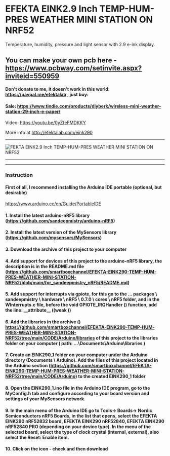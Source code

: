 # EFEKTA EINK2.9 Inch TEMP-HUM-PRES WEATHER MINI STATION ON NRF52

Temperature, humidity, pressure and light sensor with 2.9 e-ink display.

## You can make your own pcb here - https://www.pcbway.com/setinvite.aspx?inviteid=550959

#### Don't donate to me, it doesn't work in this world: https://paypal.me/efektalab , just buy:

#### Sale: https://www.tindie.com/products/diyberk/wireless-mini-weather-station-29-inch-e-paper/

Video: https://youtu.be/0yZfeFMDKKY

More info at http://efektalab.com/eink290

---

![FEKTA EINK2.9 Inch TEMP-HUM-PRES WEATHER MINI STATION ON NRF52](https://github.com/smartboxchannel/EFEKTA-EINK290-TEMP-HUM-PRES-WEATHER-MINI-STATION-NRF52/blob/main/Images/0002.jpg) 


---


---

### Instruction

#### First of all, I recommend installing the Arduino IDE portable (optional, but desirable)

https://www.arduino.cc/en/Guide/PortableIDE

#### 1. Install the latest arduino-nRF5 library (https://github.com/sandeepmistry/arduino-nRF5)

#### 2. Install the latest version of the MySensors library (https://github.com/mysensors/MySensors)

#### 3. Download the archive of this project to your computer

#### 4. Add support for devices of this project to the arduino-nRF5 library, the description is in the README.md file (https://github.com/smartboxchannel/EFEKTA-EINK290-TEMP-HUM-PRES-WEATHER-MINI-STATION-NRF52/blob/main/for_sandeepmistry_nRF5/README.md)

#### 5. Add support for interrupts via gpiote, for this go to the ... packages \ sandeepmistry \ hardware \ nRF5 \ 0.7.0 \ cores \ nRF5 folder, and in the WInterrupts.c file, before the void GPIOTE_IRQHandler () function, add the line: \_\_attribute\_\_ ((weak ))

#### 6. Add the libraries in the archive () https://github.com/smartboxchannel/EFEKTA-EINK290-TEMP-HUM-PRES-WEATHER-MINI-STATION-NRF52/tree/main/CODE/Arduino/libraries  of this project to the libraries folder on your computer ( path: ...\Documents\Arduino\libraries )

#### 7. Create an EINK290_1 folder on your computer under the Arduino directory (Documents \ Arduino). Add the files of this project located in the Arduino section (https://github.com/smartboxchannel/EFEKTA-EINK290-TEMP-HUM-PRES-WEATHER-MINI-STATION-NRF52/tree/main/CODE/Arduino) to the created EINK290_1 folder

#### 8. Open the EINK290_1.ino file in the Arduino IDE program, go to the MyConfig.h tab and configure according to your board version and settings of your MySensors network.

#### 9. In the main menu of the Arduino IDE go to Tools-> Boards-> Nordic Semiconductors nRF5 Boards, in the list that opens, select the EFEKTA EINK290 nRF52832 board, EFEKTA EINK290 nRF52840, EFEKTA EINK290 nRF52840 PRO (depending on your device type). In the menu of the selected board, select the type of clock crystal (internal, external), also select the Reset: Enable item.

#### 10. Click on the icon - check and then download



